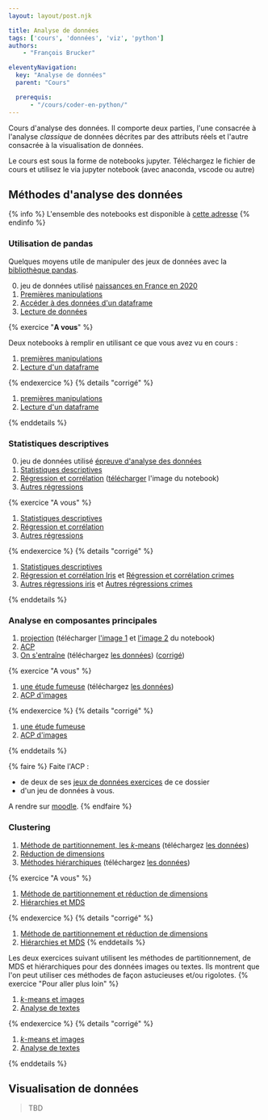 ```yaml
---
layout: layout/post.njk

title: Analyse de données
tags: ['cours', 'données', 'viz', 'python']
authors:
    - "François Brucker"

eleventyNavigation:
  key: "Analyse de données"
  parent: "Cours"

  prerequis:
      - "/cours/coder-en-python/"
---
```


<!-- début résumé -->

Cours d'analyse des données. Il comporte deux parties, l'une consacrée à l'analyse *classique* de données décrites par des attributs réels et l'autre consacrée à la visualisation de données.

<!-- fin résumé -->

Le cours est sous la forme de notebooks jupyter. Téléchargez le fichier de cours et utilisez le via jupyter notebook (avec anaconda, vscode ou autre)

## Méthodes d'analyse des données

{% info %}
L'ensemble des notebooks est disponible à [cette adresse](https://github.com/FrancoisBrucker/cours_informatique/tree/main/docs/src/cours/analyse-donn%C3%A9es/notebooks-analyse)
{% endinfo %}

### Utilisation de pandas

Quelques moyens utile de manipuler des jeux de données avec la [bibliothèque pandas](https://pandas.pydata.org/docs/index.html).

0. jeu de données utilisé [naissances en France en 2020](./notebooks-analyse/nat2020_csv.zip)
1. [Premières manipulations](./notebooks-analyse/1_1_1_cours_premières_manipulations.ipynb)
2. [Accéder à des données d'un dataframe](./notebooks-analyse/1_2_cours_acceder_aux_dataframe.ipynb)
3. [Lecture de données](./notebooks-analyse/1_3_1_cours_lecture_données.ipynb)

{% exercice "**A vous**" %}

Deux notebooks à remplir en utilisant ce que vous avez vu en cours :

1. [premières manipulations](./notebooks-analyse/1_1_2_à_vous_premières_manipulations.ipynb)
2. [Lecture d'un dataframe](./notebooks-analyse/1_3_2_à_vous_lecture_données.ipynb)

{% endexercice %}
{% details "corrigé" %}

1. [premières manipulations](./notebooks-analyse/1_1_3_corrigé_premières_manipulations.ipynb)
2. [Lecture d'un dataframe](./notebooks-analyse/1_3_3_corrigé_lecture_données.ipynb)

{% enddetails %}

### Statistiques descriptives

0. jeu de données utilisé [épreuve d'analyse des données](./notebooks-analyse/épreuve.txt)
1. [Statistiques descriptives](./notebooks-analyse/2_1_1_cours_statistiques_descriptives.ipynb)
2. [Régression et corrélation](./notebooks-analyse/2_2_1_cours_régression_et_corrélation.ipynb) ([télécharger](./notebooks-analyse/régression-opti.png) l'image du notebook)
3. [Autres régressions](./notebooks-analyse/2_3_1_cours_autres_régressions.ipynb)

{% exercice "A vous" %}

1. [Statistiques descriptives](./notebooks-analyse/2_1_2_à_vous_statistiques_descriptives.ipynb)
2. [Régression et corrélation](./notebooks-analyse/2_2_2_à_vous_régression_et_corrélation.ipynb)
3. [Autres régressions](./notebooks-analyse/2_3_2_à_vous_autres_régressions.ipynb)

{% endexercice %}
{% details "corrigé" %}

1. [Statistiques descriptives](./notebooks-analyse/2_1_3_corrigé_statistiques_descriptives.ipynb)
2. [Régression et corrélation Iris](./notebooks-analyse/2_2_3_corrigé_régression_et_corrélation_iris.ipynb) et [Régression et corrélation crimes](./notebooks-analyse/2_2_3_corrigé_régression_et_corrélation_crimes.ipynb)
3. [Autres régressions iris](./notebooks-analyse/2_3_3_corrigé_autres_régressions_iris.ipynb) et [Autres régressions crimes](./notebooks-analyse/2_3_3°corrigé_autres_régressions_crimes.ipynb)

{% enddetails %}

### Analyse en composantes principales

1. [projection](./notebooks-analyse/3_1_cours_projections.ipynb) (télécharger [l'image 1](./notebooks-analyse/projection-opti.png) et [l'image 2](./notebooks-analyse/projection-données.png) du notebook)
2. [ACP](./notebooks-analyse/3_2_1_cours_acp.ipynb)
3. [On s'entraîne](./notebooks-analyse/3_2_2_a_vous_dépenses_état.ipynb) (téléchargez [les données](./notebooks-analyse/dépense_état.csv)) ([corrigé](./notebooks-analyse/3_2_3_corrigé_dépenses_état.ipynb))

{% exercice "A vous" %}

1. [une étude fumeuse](./notebooks-analyse/3_3_1_à_vous_une_étude_fumeuse.ipynb) (téléchargez [les données](./notebooks-analyse/fume.txt))
2. [ACP d'images](./notebooks-analyse/3_3_3_a_vous_données_visages.ipynb)

{% endexercice %}
{% details "corrigé" %}

1. [une étude fumeuse](./notebooks-analyse/3_3_2_corrigé_une_étude_fumeuse.ipynb)
2. [ACP d'images](./notebooks-analyse/3_3_4_corrigé_données_visages.ipynb)

{% enddetails %}

{% faire %}
Faite l'ACP :

* de deux de ses [jeux de données exercices](./notebooks-analyse/données_exercices.zip) de ce dossier
* d'un jeu de données à vous.

A rendre sur [moodle](https://moodle.centrale-marseille.fr/mod/assign/view.php?id=36079).
{% endfaire %}

### Clustering

1. [Méthode de partitionnement, les $k$-means](./notebooks-analyse/4_1_cours_partitionnement.ipynb) (téléchargez [les données](./notebooks-analyse/ruspini.csv))
2. [Réduction de dimensions](./notebooks-analyse/4_2_cours_reduction_de_dimensions.ipynb)
3. [Méthodes hiérarchiques](./notebooks-analyse/4_4_cours_hierarchies.ipynb) (téléchargez [les données](./notebooks-analyse/henley.mat))

{% exercice "A vous" %}

1. [Méthode de partitionnement et réduction de dimensions](./notebooks-analyse/4_3_1_a_vous_kmeans.ipynb)
2. [Hiérarchies et MDS](./notebooks-analyse/4_5_1_a_vous_hierarchies_et_mds.ipynb)

{% endexercice %}
{% details "corrigé" %}

1. [Méthode de partitionnement et réduction de dimensions](./notebooks-analyse/4_3_2_corrigé_kmeans.ipynb)
2. [Hiérarchies et MDS](./notebooks-analyse/4_5_2_corrigé_hierarchies_et_mds.ipynb)
{% enddetails %}

Les deux exercices suivant utilisent les méthodes de partitionnement, de MDS et hiérarchiques pour des données images ou textes. Ils montrent que l'on peut utiliser ces méthodes de façon astucieuses et/ou rigolotes.
{% exercice "Pour aller plus loin" %}

1. [$k$-means et images](./notebooks-analyse/4_6_1_a_vous_kmeans_et_images.ipynb)
2. [Analyse de textes](./notebooks-analyse/4_7_1_a_vous_texte_et_distance_de_jaccard.ipynb)

{% endexercice %}
{% details "corrigé" %}

1. [$k$-means et images](./notebooks-analyse/4_6_2_corrigé_kmeans_et_images.ipynb)
2. [Analyse de textes](./notebooks-analyse/4_7_2_corrigé_texte_et_distance_de_jaccard.ipynb)

{% enddetails %}

## Visualisation de données

> TBD
>
